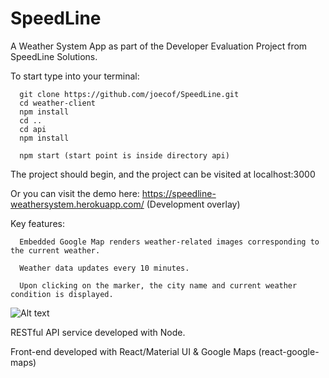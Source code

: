# SpeedLine

A Weather System App as part of the Developer Evaluation Project from SpeedLine Solutions.

To start type into your terminal: 

      git clone https://github.com/joecof/SpeedLine.git
      cd weather-client 
      npm install 
      cd ..
      cd api 
      npm install 
  
      npm start (start point is inside directory api) 

 The project should begin, and the project can be visited at localhost:3000 
 
 Or you can visit the demo here: https://speedline-weathersystem.herokuapp.com/  (Development overlay)
  
Key features: 

      Embedded Google Map renders weather-related images corresponding to the current weather. 

      Weather data updates every 10 minutes. 

      Upon clicking on the marker, the city name and current weather condition is displayed.
  

![Alt text](https://i.ibb.co/t8pWDj5/Screen-Shot-2020-02-06-at-11-40-59-PM.png "When Clicking a Marker")



RESTful API service developed with Node. 

Front-end developed with React/Material UI & Google Maps (react-google-maps)
